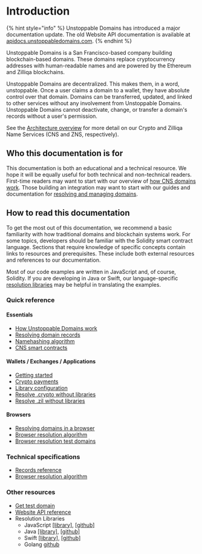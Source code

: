 # Introduction

{% hint style="info" %}
Unstoppable Domains has introduced a major documentation update. The old Website API documentation is available at [apidocs.unstoppabledomains.com](https://apidocs.unstoppabledomains.com/).
{% endhint %}

Unstoppable Domains is a San Francisco-based company building blockchain-based domains. These domains replace cryptocurrency addresses with human-readable names and are powered by the Ethereum and Zilliqa blockchains.

Unstoppable Domains are decentralized. This makes them, in a word, unstoppable. Once a user claims a domain to a wallet, they have absolute control over that domain. 
Domains can be transferred, updated, and linked to other services without any involvement from Unstoppable Domains. 
Unstoppable Domains cannot deactivate, change, or transfer a domain's records without a user's permission.

See the [Architecture overview](domain-registry-essentials/architecture-overview.md) for more detail on our Crypto and Zilliqa Name Services (CNS and ZNS, respectively).

## Who this documentation is for

This documentation is both an educational and a technical resource. We hope it will be equally useful for both technical and non-technical readers. First-time readers may want to start with our overview of [how CNS domains work](domain-registry-essentials/cns-smart-contracts.md). Those building an integration may want to start with our guides and documentation for [resolving and managing domains](domain-registry-essentials/resolving-domain-records.md).

## How to read this documentation

To get the most out of this documentation, we recommend a basic familiarity with how traditional domains and blockchain systems work. For some topics, developers should be familiar with the Solidity smart contract language. Sections that require knowledge of specific concepts contain links to resources and prerequisites. These include both external resources and references to our documentation.

Most of our code examples are written in JavaScript and, of course, Solidity. If you are developing in Java or Swift, our language-specific [resolution libraries](https://github.com/unstoppabledomains?q=resolution) may be helpful in translating the examples.

### Quick reference

#### Essentials

- [How Unstoppable Domains work](domain-registry-essentials/architecture-overview.md)
- [Resolving domain records](domain-registry-essentials/resolving-domain-records.md)
- [Namehashing algorithm](domain-registry-essentials/namehashing.md)
- [CNS smart contracts](domain-registry-essentials/cns-smart-contracts.md)

#### Wallets / Exchanges / Applications

- [Getting started](integrations/getting-started.md)
- [Crypto payments](integrations/crypto-payments.md)
- [Library configuration](integrations/library-configuration.md)
- [Resolve .crypto without libraries](https://medium.com/unstoppabledomains/how-to-resolve-crypto-domain-names-82046db0404a)
- [Resolve .zil without libraries](https://medium.com/unstoppabledomains/how-to-resolve-zil-domain-names-f43da8fe37a9)

#### Browsers

- [Resolving domains in a browser](browser-resolution/resolving-domains-in-a-browser.md)
- [Browser resolution algorithm](browser-resolution/browser-resolution-algorithm.md)
- [Browser resolution test domains](browser-resolution/test-domains.md)

### Technical specifications

- [Records reference](domain-registry-essentials/records-reference.md)
- [Browser resolution algorithm](browser-resolution/browser-resolution-algorithm.md)  

### Other resources

- [Get test domain](integrations/get-test-domain.md)
- [Website API reference](https://apidocs.unstoppabledomains.com/)
- Resolution Libraries
  - JavaScript [\[library\]](https://www.npmjs.com/package/@unstoppabledomains/resolution), [\[github\]](https://github.com/unstoppabledomains/resolution)
  - Java [\[library\]](https://search.maven.org/artifact/com.unstoppabledomains.resolution/resolution/1.1.0/jar), [\[github\]](https://github.com/unstoppabledomains/resolution-java)
  - Swift [\[library\]](https://cocoapods.org/pods/UnstoppableDomainsResolution), [\[github\]](https://github.com/unstoppabledomains/resolution-swift)
  - Golang [github](https://github.com/unstoppabledomains/resolution-go)
